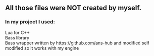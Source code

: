 ## All those files were NOT created by myself.  
### In my project I used:  
Lua for C++  
Bass library   
Bass wrapper written by https://github.com/ans-hub and modified self modified so it works with my engine
